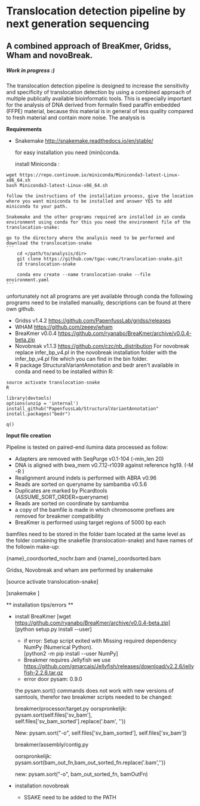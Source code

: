 # Translocation detection pipeline by next generation sequencing
## A combined approach of BreaKmer, Gridss, Wham and novoBreak.

##### Work in progress :)


The translocation detection pipeline is designed to increase the sensitivity and specificity of translocation detection by using a combined approach of multiple publically available bioinformatic tools. This is especially important for the analysis of DNA derived from formalin fixed paraffin embedded (FFPE) material, because this material is in general of less quality compared to fresh material and contain more noise. The analysis is

**Requirements**

- Snakemake http://snakemake.readthedocs.io/en/stable/

    for easy installation you need (mini)conda.

    install Miniconda :
```
wget https://repo.continuum.io/miniconda/Miniconda3-latest-Linux-x86_64.sh
bash Miniconda3-latest-Linux-x86_64.sh
```
    follow the instructions of the installation process, give the location where you want miniconda to be installed and answer YES to add miniconda to your path.

    Snakemake and the other programs required are installed in an conda environment using conda for this you need the environment file of the translocation-snake:

    go to the directory where the analysis need to be performed and download the translocation-snake
    ```
        cd </path/to/analysis/dir>
        git clone https://github.com/tgac-vumc/translocation-snake.git
        cd translocation-snake

        conda env create --name translocation-snake --file environment.yaml
    ```

unfortunately not all programs are yet available through conda the following programs need to be installed manually, descriptions can be found at there own github.

- Gridss v1.4.2  https://github.com/PapenfussLab/gridss/releases
- WHAM https://github.com/zeeev/wham
- BreaKmer v0.0.4 https://github.com/ryanabo/BreaKmer/archive/v0.0.4-beta.zip
- Novobreak v1.1.3   https://github.com/czc/nb_distribution
    For novobreak replace infer_bp_v4.pl in the novobreak installation folder with the infer_bp_v4.pl file which you can find in the bin folder.
- R package StructuralVariantAnnotation and bedr aren't available in conda and need to be installed within R:

 ```
source activate translocation-snake
R

library(devtools)
options(unzip = 'internal')
install_github("PapenfussLab/StructuralVariantAnnotation"
install.packages("bedr")

q()
 ```
**Input file creation**

Pipeline is tested on paired-end ilumina data processed as follow:
- Adapters are removed with SeqPurge v0.1-104 (-min_len 20)
- DNA is aligned with bwa_mem v0.7.12-r1039 against reference hg19. (-M -R <readgroupinfo> )
- Realignment around indels is performed with ABRA v0.96
- Reads are sorted on queryname by sambamba v0.5.6
- Duplicates are marked by Picardtools (ASSUME_SORT_ORDER=queryname)
- Reads are sorted on coordinate by sambamba
- a copy of the bamfile is made in which chromosome prefixes are removed for breakmer compatibility
- BreaKmer is performed using target regions of 5000 bp each

bamfiles need to be stored in the folder bam located at the same level as the folder containing the snakefile (translocation-snake) and have names of the followin make-up:

  {name}_coordsorted_nochr.bam and {name}_coordsorted.bam

Gridss, Novobreak and wham are performed by snakemake

[source activate translocation-snake]

[snakemake ]




** installation tips/errors **

- install BreaKmer
	[wget https://github.com/ryanabo/BreaKmer/archive/v0.0.4-beta.zip]  
	[python setup.py install --user]
    - if error: Setup script exited with Missing required dependency NumPy (Numerical Python).   
    	[python2 -m pip install --user NumPy]
    - Breakmer requires Jellyfish we use https://github.com/gmarcais/Jellyfish/releases/download/v2.2.6/jellyfish-2.2.6.tar.gz
    - error door pysam: 0.9.0

    the pysam.sort() commands does not work with new versions of samtools, therefor two breakmer scripts needed to be changed:

    breakmer/processor/target.py
    	oorspronkelijk: 	pysam.sort(self.files['sv_bam'], self.files['sv_bam_sorted'].replace('.bam', ''))

   	New: pysam.sort("-o", self.files['sv_bam_sorted'], self.files['sv_bam'])

    breakmer/assembly/contig.py

    oorspronkelijk:  pysam.sort(bam_out_fn,bam_out_sorted_fn.replace('.bam',''))

    new:	pysam.sort("-o", bam_out_sorted_fn, bamOutFn)
- installation  novobreak
    - SSAKE need to be added to the PATH
